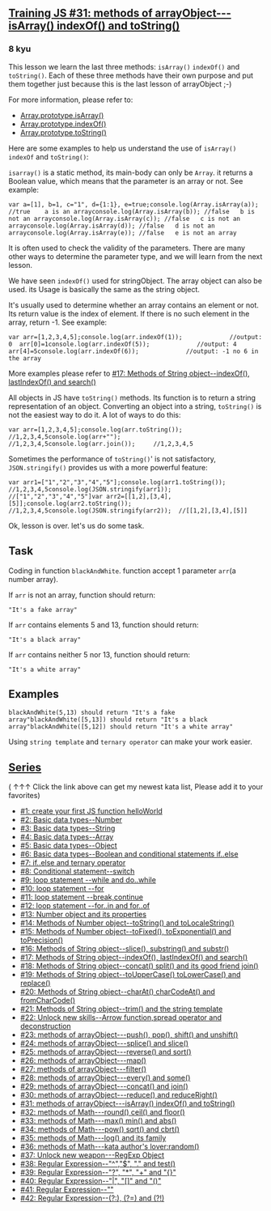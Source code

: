 <h2><a href=https://www.codewars.com/kata/5732b0351eb838d03300101d/train/javascript target="_blank">Training JS #31: methods of arrayObject---isArray() indexOf() and toString()</a></h2><h3>8 kyu</h3><p>This lesson we learn the last three methods: <code>isArray()</code> <code>indexOf()</code> and <code>toString()</code>. Each of these three methods have their own purpose and put them together just because this is the last lesson of arrayObject ;-)</p><p>For more information, please refer to: </p><ul><li><a href="https://developer.mozilla.org/en-US/docs/Web/JavaScript/Reference/Global_Objects/Array/isArray" data-turbolinks="false" target="_blank">Array.prototype.isArray()</a></li><li><a href="https://developer.mozilla.org/en-US/docs/Web/JavaScript/Reference/Global_Objects/Array/indexOf" data-turbolinks="false" target="_blank">Array.prototype.indexOf()</a> </li><li><a href="https://developer.mozilla.org/en-US/docs/Web/JavaScript/Reference/Global_Objects/Array/toString" data-turbolinks="false" target="_blank">Array.prototype.toString()</a></li></ul><p>Here are some examples to help us understand the use of <code>isArray()</code>  <code>indexOf</code> and <code>toString()</code>:</p><p><code>isarray()</code> is a static method, its main-body can only be <code>Array</code>. it returns a Boolean value, which means that the parameter is an array or not. See example:</p><pre><code class="language-javascript"><span class="cm-keyword">var</span> <span class="cm-def">a</span><span class="cm-operator">=</span>[<span class="cm-number">1</span>], <span class="cm-def">b</span><span class="cm-operator">=</span><span class="cm-number">1</span>, <span class="cm-def">c</span><span class="cm-operator">=</span><span class="cm-string">"1"</span>, <span class="cm-def">d</span><span class="cm-operator">=</span>{<span class="cm-number cm-property">1</span>:<span class="cm-number">1</span>}, <span class="cm-def">e</span><span class="cm-operator">=</span><span class="cm-atom">true</span>;<span class="cm-variable">console</span>.<span class="cm-property">log</span>(<span class="cm-variable">Array</span>.<span class="cm-property">isArray</span>(<span class="cm-variable">a</span>)); <span class="cm-comment">//true    a is an array</span><span class="cm-variable">console</span>.<span class="cm-property">log</span>(<span class="cm-variable">Array</span>.<span class="cm-property">isArray</span>(<span class="cm-variable">b</span>)); <span class="cm-comment">//false   b is not an array</span><span class="cm-variable">console</span>.<span class="cm-property">log</span>(<span class="cm-variable">Array</span>.<span class="cm-property">isArray</span>(<span class="cm-variable">c</span>)); <span class="cm-comment">//false   c is not an array</span><span class="cm-variable">console</span>.<span class="cm-property">log</span>(<span class="cm-variable">Array</span>.<span class="cm-property">isArray</span>(<span class="cm-variable">d</span>)); <span class="cm-comment">//false   d is not an array</span><span class="cm-variable">console</span>.<span class="cm-property">log</span>(<span class="cm-variable">Array</span>.<span class="cm-property">isArray</span>(<span class="cm-variable">e</span>)); <span class="cm-comment">//false   e is not an array</span></code></pre><p>It is often used to check the validity of the parameters. There are many other ways to determine the parameter type, and we will learn from the next lesson.</p><p>We have seen <code>indexOf()</code> used for stringObject. The array object can also be used. its Usage is basically the same as the string object.</p><p>It's usually used to determine whether an array contains an element or not. Its return value is the index of element. If there is no such element in the array, return -1. See example:</p><pre><code class="language-javascript"><span class="cm-keyword">var</span> <span class="cm-def">arr</span><span class="cm-operator">=</span>[<span class="cm-number">1</span>,<span class="cm-number">2</span>,<span class="cm-number">3</span>,<span class="cm-number">4</span>,<span class="cm-number">5</span>];<span class="cm-variable">console</span>.<span class="cm-property">log</span>(<span class="cm-variable">arr</span>.<span class="cm-property">indexOf</span>(<span class="cm-number">1</span>));             <span class="cm-comment">//output: 0  arr[0]=1</span><span class="cm-variable">console</span>.<span class="cm-property">log</span>(<span class="cm-variable">arr</span>.<span class="cm-property">indexOf</span>(<span class="cm-number">5</span>));             <span class="cm-comment">//output: 4  arr[4]=5</span><span class="cm-variable">console</span>.<span class="cm-property">log</span>(<span class="cm-variable">arr</span>.<span class="cm-property">indexOf</span>(<span class="cm-number">6</span>));             <span class="cm-comment">//output: -1 no 6 in the array</span></code></pre><p>More examples please refer to <a href="http://www.codewars.com/kata/57277a31e5e51450a4000010" data-turbolinks="false" target="_blank">#17: Methods of String object--indexOf(), lastIndexOf() and search()</a></p><p>All objects in JS have <code>toString()</code> methods. Its function is to return a string representation of an object. Converting an object into a string, <code>toString()</code> is not the easiest way to do it. A lot of ways to do this: </p><pre><code class="language-javascript"><span class="cm-keyword">var</span> <span class="cm-def">arr</span><span class="cm-operator">=</span>[<span class="cm-number">1</span>,<span class="cm-number">2</span>,<span class="cm-number">3</span>,<span class="cm-number">4</span>,<span class="cm-number">5</span>];<span class="cm-variable">console</span>.<span class="cm-property">log</span>(<span class="cm-variable">arr</span>.<span class="cm-property">toString</span>()); <span class="cm-comment">//1,2,3,4,5</span><span class="cm-variable">console</span>.<span class="cm-property">log</span>(<span class="cm-variable">arr</span><span class="cm-operator">+</span><span class="cm-string">""</span>);         <span class="cm-comment">//1,2,3,4,5</span><span class="cm-variable">console</span>.<span class="cm-property">log</span>(<span class="cm-variable">arr</span>.<span class="cm-property">join</span>());     <span class="cm-comment">//1,2,3,4,5</span></code></pre><p>Sometimes the performance of <code>toString()</code>' is not satisfactory, <code>JSON.stringify()</code> provides us with a more powerful feature:</p><pre><code class="language-javascript"><span class="cm-keyword">var</span> <span class="cm-def">arr1</span><span class="cm-operator">=</span>[<span class="cm-string">"1"</span>,<span class="cm-string">"2"</span>,<span class="cm-string">"3"</span>,<span class="cm-string">"4"</span>,<span class="cm-string">"5"</span>];<span class="cm-variable">console</span>.<span class="cm-property">log</span>(<span class="cm-variable">arr1</span>.<span class="cm-property">toString</span>());       <span class="cm-comment">//1,2,3,4,5</span><span class="cm-variable">console</span>.<span class="cm-property">log</span>(<span class="cm-variable">JSON</span>.<span class="cm-property">stringify</span>(<span class="cm-variable">arr1</span>));  <span class="cm-comment">//["1","2","3","4","5"]</span><span class="cm-keyword">var</span> <span class="cm-def">arr2</span><span class="cm-operator">=</span>[[<span class="cm-number">1</span>,<span class="cm-number">2</span>],[<span class="cm-number">3</span>,<span class="cm-number">4</span>],[<span class="cm-number">5</span>]];<span class="cm-variable">console</span>.<span class="cm-property">log</span>(<span class="cm-variable">arr2</span>.<span class="cm-property">toString</span>());       <span class="cm-comment">//1,2,3,4,5</span><span class="cm-variable">console</span>.<span class="cm-property">log</span>(<span class="cm-variable">JSON</span>.<span class="cm-property">stringify</span>(<span class="cm-variable">arr2</span>));  <span class="cm-comment">//[[1,2],[3,4],[5]]</span></code></pre><p>Ok, lesson is over. let's us do some task.</p><h2 id="task">Task</h2><p>Coding in function <code>blackAndWhite</code>. function accept 1 parameter <code>arr</code>(a number array). </p><p>If <code>arr</code> is not an array, function should return:</p><pre><code>"It's a fake array"</code></pre><p>If <code>arr</code> contains elements 5 and 13, function should return:</p><pre><code>"It's a black array"</code></pre><p>If <code>arr</code> contains neither 5 nor 13, function should return:</p><pre><code>"It's a white array"</code></pre><h2 id="examples">Examples</h2><pre><code>blackAndWhite(5,13) should return "It's a fake array"blackAndWhite([5,13]) should return "It's a black array"blackAndWhite([5,12]) should return "It's a white array" </code></pre><p>Using <code>string template</code> and <code>ternary operator</code> can make your work easier.</p><h2 id="series"><a href="http://github.com/myjinxin2015/Katas-list-of-Training-JS-series" data-turbolinks="false" target="_blank">Series</a></h2><p>( ↑↑↑ Click the link above can get my newest kata list, Please add it to your favorites)</p><ul><li><a href="http://www.codewars.com/kata/571ec274b1c8d4a61c0000c8" data-turbolinks="false" target="_blank">#1: create your first JS function helloWorld</a></li><li><a href="http://www.codewars.com/kata/571edd157e8954bab500032d" data-turbolinks="false" target="_blank">#2: Basic data types--Number</a></li><li><a href="http://www.codewars.com/kata/571edea4b625edcb51000d8e" data-turbolinks="false" target="_blank">#3:  Basic data types--String</a></li><li><a href="http://www.codewars.com/kata/571effabb625ed9b0600107a" data-turbolinks="false" target="_blank">#4:  Basic data types--Array</a></li><li><a href="http://www.codewars.com/kata/571f1eb77e8954a812000837" data-turbolinks="false" target="_blank">#5:  Basic data types--Object</a></li><li><a href="http://www.codewars.com/kata/571f832f07363d295d001ba8" data-turbolinks="false" target="_blank">#6:  Basic data types--Boolean and conditional statements if..else</a></li><li><a href="http://www.codewars.com/kata/57202aefe8d6c514300001fd" data-turbolinks="false" target="_blank">#7:  if..else and ternary operator</a></li><li><a href="http://www.codewars.com/kata/572059afc2f4612825000d8a" data-turbolinks="false" target="_blank">#8: Conditional statement--switch</a></li><li><a href="http://www.codewars.com/kata/57216d4bcdd71175d6000560" data-turbolinks="false" target="_blank">#9: loop statement --while and do..while</a></li><li><a href="http://www.codewars.com/kata/5721a78c283129e416000999" data-turbolinks="false" target="_blank">#10: loop statement --for</a></li><li><a href="http://www.codewars.com/kata/5721c189cdd71194c1000b9b" data-turbolinks="false" target="_blank">#11: loop statement --break,continue</a></li><li><a href="http://www.codewars.com/kata/5722b3f0bd5583cf44001000" data-turbolinks="false" target="_blank">#12: loop statement --for..in and for..of</a></li><li><a href="http://www.codewars.com/kata/5722fd3ab7162a3a4500031f" data-turbolinks="false" target="_blank">#13: Number object and  its properties</a></li><li><a href="http://www.codewars.com/kata/57238ceaef9008adc7000603" data-turbolinks="false" target="_blank">#14: Methods of Number object--toString() and toLocaleString()</a></li><li><a href="http://www.codewars.com/kata/57256064856584bc47000611" data-turbolinks="false" target="_blank">#15: Methods of Number object--toFixed(), toExponential() and toPrecision()</a></li><li><a href="http://www.codewars.com/kata/57274562c8dcebe77e001012" data-turbolinks="false" target="_blank">#16: Methods of String object--slice(), substring() and substr()</a></li><li><a href="http://www.codewars.com/kata/57277a31e5e51450a4000010" data-turbolinks="false" target="_blank">#17: Methods of String object--indexOf(), lastIndexOf() and search()</a></li><li><a href="http://www.codewars.com/kata/57280481e8118511f7000ffa" data-turbolinks="false" target="_blank">#18: Methods of String object--concat() split() and its good friend join()</a></li><li><a href="http://www.codewars.com/kata/5728203b7fc662a4c4000ef3" data-turbolinks="false" target="_blank">#19: Methods of String object--toUpperCase() toLowerCase() and replace()</a></li><li><a href="http://www.codewars.com/kata/57284d23e81185ae6200162a" data-turbolinks="false" target="_blank">#20: Methods of String object--charAt() charCodeAt() and fromCharCode()</a></li><li><a href="http://www.codewars.com/kata/5729b103dd8bac11a900119e" data-turbolinks="false" target="_blank">#21: Methods of String object--trim() and the string template</a></li><li><a href="http://www.codewars.com/kata/572ab0cfa3af384df7000ff8" data-turbolinks="false" target="_blank">#22: Unlock new skills--Arrow function,spread operator and deconstruction</a></li><li><a href="http://www.codewars.com/kata/572af273a3af3836660014a1" data-turbolinks="false" target="_blank">#23: methods of arrayObject---push(), pop(), shift() and unshift()</a></li><li><a href="http://www.codewars.com/kata/572cb264362806af46000793" data-turbolinks="false" target="_blank">#24: methods of arrayObject---splice() and slice()</a></li><li><a href="http://www.codewars.com/kata/572df796914b5ba27c000c90" data-turbolinks="false" target="_blank">#25: methods of arrayObject---reverse() and sort()</a></li><li><a href="http://www.codewars.com/kata/572fdeb4380bb703fc00002c" data-turbolinks="false" target="_blank">#26: methods of arrayObject---map()</a></li><li><a href="http://www.codewars.com/kata/573023c81add650b84000429" data-turbolinks="false" target="_blank">#27: methods of arrayObject---filter()</a></li><li><a href="http://www.codewars.com/kata/57308546bd9f0987c2000d07" data-turbolinks="false" target="_blank">#28: methods of arrayObject---every() and some()</a></li><li><a href="http://www.codewars.com/kata/5731861d05d14d6f50000626" data-turbolinks="false" target="_blank">#29: methods of arrayObject---concat() and join()</a></li><li><a href="http://www.codewars.com/kata/573156709a231dcec9000ee8" data-turbolinks="false" target="_blank">#30: methods of arrayObject---reduce() and reduceRight()</a></li><li><a href="http://www.codewars.com/kata/5732b0351eb838d03300101d" data-turbolinks="false" target="_blank">#31: methods of arrayObject---isArray() indexOf() and toString()</a></li><li><a href="http://www.codewars.com/kata/5732d3c9791aafb0e4001236" data-turbolinks="false" target="_blank">#32: methods of Math---round() ceil() and floor()</a></li><li><a href="http://www.codewars.com/kata/5733d6c2d780e20173000baa" data-turbolinks="false" target="_blank">#33: methods of Math---max() min() and abs()</a></li><li><a href="http://www.codewars.com/kata/5733f948d780e27df6000e33" data-turbolinks="false" target="_blank">#34: methods of Math---pow() sqrt() and cbrt()</a></li><li><a href="http://www.codewars.com/kata/57353de879ccaeb9f8000564" data-turbolinks="false" target="_blank">#35: methods of Math---log() and its family</a></li><li><a href="http://www.codewars.com/kata/5735956413c2054a680009ec" data-turbolinks="false" target="_blank">#36: methods of Math---kata author's lover:random()</a></li><li><a href="http://www.codewars.com/kata/5735e39313c205fe39001173" data-turbolinks="false" target="_blank">#37: Unlock new weapon---RegExp Object</a></li><li><a href="http://www.codewars.com/kata/573975d3ac3eec695b0013e0" data-turbolinks="false" target="_blank">#38: Regular Expression--"^","$", "." and test()</a></li><li><a href="http://www.codewars.com/kata/573bca07dffc1aa693000139" data-turbolinks="false" target="_blank">#39: Regular Expression--"?", "*", "+" and "{}"</a></li><li><a href="http://www.codewars.com/kata/573d11c48b97c0ad970002d4" data-turbolinks="false" target="_blank">#40: Regular Expression--"|", "[]" and "()"</a></li><li><a href="http://www.codewars.com/kata/573e6831e3201f6a9b000971" data-turbolinks="false" target="_blank">#41: Regular Expression--""</a></li><li><a href="http://www.codewars.com/kata/573fb9223f9793e485000453" data-turbolinks="false" target="_blank">#42: Regular Expression--(?:), (?=) and (?!)</a></li></ul>